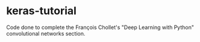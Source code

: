 # keras-tutorial
Code done to complete the François Chollet's "Deep Learning with Python" convolutional networks section. 
